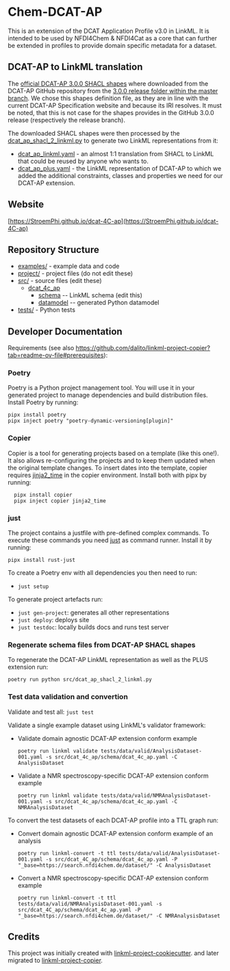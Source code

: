 # Chem-DCAT-AP

This is an extension of the DCAT Application Profile v3.0 in LinkML. It is intended to be used by NFDI4Chem & NFDI4Cat
as a core that can further be extended in profiles to provide domain specific metadata for a dataset.

## DCAT-AP to LinkML translation
The [official DCAT-AP 3.0.0 SHACL shapes](src%2Fdcat_ap_shacl.jsonld) where downloaded from the DCAT-AP GitHub repository
from the [3.0.0 release folder within the master branch](https://github.com/SEMICeu/DCAT-AP/blob/master/releases/3.0.0/shacl/dcat-ap-SHACL.jsonld). We chose this shapes definition file, as they are in line with the current DCAT-AP Specification website and because its IRI resolves. It must be noted, that this is not case for the shapes provides in the GitHub 3.0.0 release
(respectively the release branch).

The downloaded SHACL shapes were then processed by the [dcat_ap_shacl_2_linkml.py](src%2Fdcat_ap_shacl_2_linkml.py)
to generate two LinkML representations from it:
* [dcat_ap_linkml.yaml](src%2Fdcat_4c_ap%2Fschema%2Fdcat_ap_linkml.yaml) - an almost 1:1 translation from SHACL to
  LinkML that could be reused by anyone who wants to.
* [dcat_ap_plus.yaml](src%2Fdcat_4c_ap%2Fschema%2Fdcat_ap_plus.yaml) - the LinkML representation of DCAT-AP to which 
  we added the additional constraints, classes and properties we need for our DCAT-AP extension. 

## Website

[https://StroemPhi.github.io/dcat-4C-ap](https://StroemPhi.github.io/dcat-4C-ap)

## Repository Structure

* [examples/](examples/) - example data and code
* [project/](project/) - project files (do not edit these)
* [src/](src/) - source files (edit these)
  * [dcat_4c_ap](src/dcat_4c_ap)
    * [schema](src/dcat_4c_ap/schema) -- LinkML schema
      (edit this)
    * [datamodel](src/dcat_4c_ap/datamodel) -- generated
      Python datamodel
* [tests/](tests/) - Python tests

## Developer Documentation

Requirements (see also https://github.com/dalito/linkml-project-copier?tab=readme-ov-file#prerequisites):

### Poetry 
  
  Poetry is a Python project management tool. You will use it in your generated project to manage dependencies and 
  build distribution files. Install Poetry by running:
  ````commandline 
  pipx install poetry
  pipx inject poetry "poetry-dynamic-versioning[plugin]"
  ````
### Copier

  Copier is a tool for generating projects based on a template (like this one!). It also allows re-configuring the projects and to keep them updated when the original template changes. To insert dates into the template, copier requires [jinja2_time](https://github.com/hackebrot/jinja2-time) in the copier environment. Install both with pipx by running:
  ````commandline 
    pipx install copier
    pipx inject copier jinja2_time
  ````
### just
  
  The project contains a justfile with pre-defined complex commands. To execute these commands you need [just](https://github.com/casey/just) as command runner. Install it by running:

  ````commandline 
  pipx install rust-just
  ````
To create a Poetry env with all dependencies you then need to run:
  * `just setup`

To generate project artefacts run:
  * `just gen-project`: generates all other representations
  * `just deploy`: deploys site
  * `just testdoc`: locally builds docs and runs test server

### Regenerate schema files from DCAT-AP SHACL shapes
To regenerate the DCAT-AP LinkML representation as well as the PLUS extension run:
  ````commandline 
  poetry run python src/dcat_ap_shacl_2_linkml.py
  ````

### Test data validation and convertion
Validate and test all: `just test`

Validate a single example dataset using LinkML's validator framework:
  * Validate domain agnostic DCAT-AP extension conform example
    ````commandline
    poetry run linkml validate tests/data/valid/AnalysisDataset-001.yaml -s src/dcat_4c_ap/schema/dcat_4c_ap.yaml -C AnalysisDataset
    ````
  * Validate a NMR spectroscopy-specific DCAT-AP extension conform example
    ````commandline
    poetry run linkml validate tests/data/valid/NMRAnalysisDataset-001.yaml -s src/dcat_4c_ap/schema/dcat_4c_ap.yaml -C NMRAnalysisDataset
    ````

To convert the test datasets of each DCAT-AP profile into a TTL graph run:
  * Convert domain agnostic DCAT-AP extension conform example of an analysis
    ````commandline
    poetry run linkml-convert -t ttl tests/data/valid/AnalysisDataset-001.yaml -s src/dcat_4C_ap/schema/dcat_4c_ap.yaml -P "_base=https://search.nfdi4chem.de/dataset/" -C AnalysisDataset
    ````
  * Convert a NMR spectroscopy-specific DCAT-AP extension conform example
    ````commandline
    poetry run linkml-convert -t ttl tests/data/valid/NMRAnalysisDataset-001.yaml -s src/dcat_4C_ap/schema/dcat_4c_ap.yaml -P "_base=https://search.nfdi4chem.de/dataset/" -C NMRAnalysisDataset
    ````

## Credits

This project was initially created with
[linkml-project-cookiecutter](https://github.com/linkml/linkml-project-cookiecutter).
and later migrated to
[linkml-project-copier](https://github.com/dalito/linkml-project-copier).
